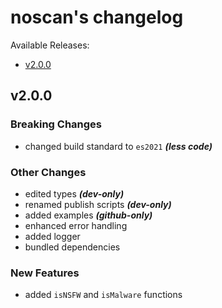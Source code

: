 # noscan's changelog

Available Releases:

- [v2.0.0](#v200)

## v2.0.0

### Breaking Changes

- changed build standard to `es2021` ***(less code)***

### Other Changes

- edited types ***(dev-only)***
- renamed publish scripts ***(dev-only)***
- added examples ***(github-only)***
- enhanced error handling
- added logger
- bundled dependencies

### New Features

- added `isNSFW` and `isMalware` functions